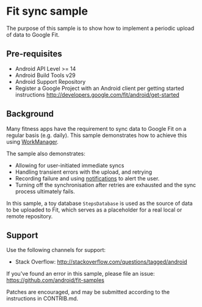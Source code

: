Fit sync sample
===============

The purpose of this sample is to show how to implement a periodic upload of data
to Google Fit.

Pre-requisites
--------------

- Android API Level >= 14
- Android Build Tools v29
- Android Support Repository
- Register a Google Project with an Android client per getting started instructions
  http://developers.google.com/fit/android/get-started

Background
----------

Many fitness apps have the requirement to sync data to Google Fit on a regular
basis (e.g. daily). This sample demonstrates how to achieve this using
[WorkManager](https://developer.android.com/topic/libraries/architecture/workmanager).

The sample also demonstrates:

-   Allowing for user-initiated immediate syncs
-   Handling transient errors with the upload, and retrying
-   Recording failure and using [notifications](https://developer.android.com/guide/topics/ui/notifiers/notifications)
    to alert the user.
-   Turning off the synchronisation after retries are exhausted and the
    sync process ultimately fails.

In this sample, a toy database `StepsDatabase` is used as the source of data to
be uploaded to Fit, which serves as a placeholder for a real local or remote
repository.

Support
-------

Use the following channels for support:

- Stack Overflow: http://stackoverflow.com/questions/tagged/android

If you've found an error in this sample, please file an issue:
https://github.com/android/fit-samples

Patches are encouraged, and may be submitted according to the instructions in CONTRIB.md.